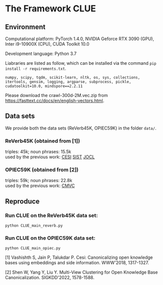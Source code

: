 # The Framework CLUE
## Environment

Computational platform: PyTorch 1.4.0, NVIDIA Geforce RTX 3090 (GPU), Inter i9-10900X (CPU), CUDA Toolkit 10.0

Development language: Python 3.7
       
Liabraries are listed as follow, which can be installed via the command `pip install -r requirements.txt`.
```
numpy, scipy, tqdm, scikit-learn, nltk, os, sys, collections, itertools, gensim, logging, argparse, subprocess, pickle, cudatoolkit=10.0, mindspore==2.2.11
```
Please download the crawl-300d-2M.vec.zip from https://fasttext.cc/docs/en/english-vectors.html.

## Data sets
We provide both the data sets (ReVerb45K, OPIEC59K) in the folder `data/`. 
### ReVerb45K (obtained from [1])  
triples: 45k; noun phrases: 15.5k   
used by the previous work: [CESI](https://dl.acm.org/doi/abs/10.1145/3178876.3186030) [SIST](https://ieeexplore.ieee.org/abstract/document/8731346) [JOCL](https://dl.acm.org/doi/abs/10.1145/3448016.3452776)   

### OPIEC59K (obtained from [2])   
triples: 59k; noun phrases: 22.8k      
used by the previous work: [CMVC](https://dl.acm.org/doi/abs/10.1145/3534678.3539449)   

## Reproduce
### Run CLUE on the ReVerb45K data set:
    python CLUE_main_reverb.py
### Run CLUE on the OPIEC59K data set:
    python CLUE_main_opiec.py


[1] Vashishth S, Jain P, Talukdar P. Cesi: Canonicalizing open knowledge bases using embeddings and side information. WWW'2018, 1317-1327.   

[2] Shen W, Yang Y, Liu Y. Multi-View Clustering for Open Knowledge Base Canonicalization. SIGKDD'2022, 1578-1588.
